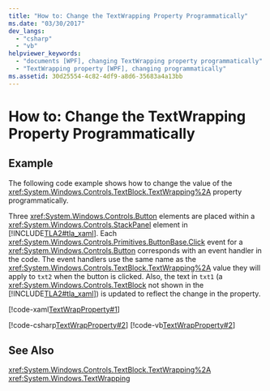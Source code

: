 ```yaml
---
title: "How to: Change the TextWrapping Property Programmatically"
ms.date: "03/30/2017"
dev_langs: 
  - "csharp"
  - "vb"
helpviewer_keywords: 
  - "documents [WPF], changing TextWrapping property programmatically"
  - "TextWrapping property [WPF], changing programmatically"
ms.assetid: 30d25554-4c82-4df9-a8d6-35683a4a13bb
---
```

# How to: Change the TextWrapping Property Programmatically
## Example  
 The following code example shows how to change the value of the <xref:System.Windows.Controls.TextBlock.TextWrapping%2A> property programmatically.  
  
 Three <xref:System.Windows.Controls.Button> elements are placed within a <xref:System.Windows.Controls.StackPanel> element in [!INCLUDE[TLA2#tla_xaml](../../../../includes/tla2sharptla-xaml-md.md)]. Each <xref:System.Windows.Controls.Primitives.ButtonBase.Click> event for a <xref:System.Windows.Controls.Button> corresponds with an event handler in the code. The event handlers use the same name as the <xref:System.Windows.Controls.TextBlock.TextWrapping%2A> value they will apply to `txt2` when the button is clicked. Also, the text in `txt1` (a <xref:System.Windows.Controls.TextBlock> not shown in the [!INCLUDE[TLA2#tla_xaml](../../../../includes/tla2sharptla-xaml-md.md)]) is updated to reflect the change in the property.  
  
 [!code-xaml[TextWrapProperty#1](../../../../samples/snippets/visualbasic/VS_Snippets_Wpf/TextWrapProperty/VisualBasic/Pane1.xaml#1)]  
  
 [!code-csharp[TextWrapProperty#2](../../../../samples/snippets/csharp/VS_Snippets_Wpf/TextWrapProperty/CSharp/Window1.xaml.cs#2)]
 [!code-vb[TextWrapProperty#2](../../../../samples/snippets/visualbasic/VS_Snippets_Wpf/TextWrapProperty/VisualBasic/Pane1.xaml.vb#2)]  
  
## See Also  
 <xref:System.Windows.Controls.TextBlock.TextWrapping%2A>  
 <xref:System.Windows.TextWrapping>
